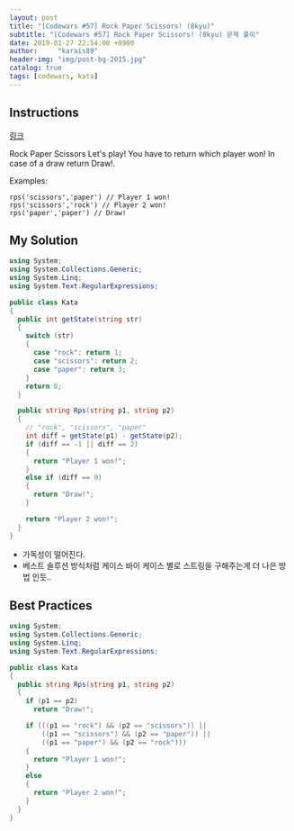 ```yaml
---
layout: post
title: "[Codewars #57] Rock Paper Scissors! (8kyu)"
subtitle: "[Codewars #57] Rock Paper Scissors! (8kyu) 문제 풀이"
date: 2019-01-27 22:54:00 +0900
author:     "karais89"
header-img: "img/post-bg-2015.jpg"
catalog: true
tags: [codewars, kata]
---
```


## Instructions

[링크](https://www.codewars.com/kata/rock-paper-scissors/train/csharp)

Rock Paper Scissors
Let's play! You have to return which player won! In case of a draw return Draw!.

Examples:
```
rps('scissors','paper') // Player 1 won!
rps('scissors','rock') // Player 2 won!
rps('paper','paper') // Draw!
```

## My Solution

```csharp
using System;
using System.Collections.Generic;
using System.Linq;
using System.Text.RegularExpressions;

public class Kata
{
  public int getState(string str)
  {
    switch (str)
    {
      case "rock": return 1;
      case "scissors": return 2;
      case "paper": return 3;
    }
    return 0;
  }

  public string Rps(string p1, string p2)
  {
    // "rock", "scissors", "paper"
    int diff = getState(p1) - getState(p2);
    if (diff == -1 || diff == 2)
    {
      return "Player 1 won!";
    }
    else if (diff == 0)
    {
      return "Draw!";
    }

    return "Player 2 won!";
  }
}
```

- 가독성이 떨어진다.
- 베스트 솔루션 방식처럼 케이스 바이 케이스 별로 스트링을 구해주는게 더 나은 방법 인듯..

## Best Practices

```csharp
using System;
using System.Collections.Generic;
using System.Linq;
using System.Text.RegularExpressions;

public class Kata
{
  public string Rps(string p1, string p2)
  {
    if (p1 == p2)
      return "Draw!";

    if (((p1 == "rock") && (p2 == "scissors")) ||
        ((p1 == "scissors") && (p2 == "paper")) ||
        ((p1 == "paper") && (p2 == "rock")))
    {
      return "Player 1 won!";
    }
    else
    {
      return "Player 2 won!";
    }
  }
}
```